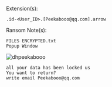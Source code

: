 Extension(s): 
```
.id-<User_ID>.[Peekabooo@qq.com].arrow
```
Ransom Note(s): 
```
FILES ENCRYPTED.txt
Popup Window
```
![dhpeekabooo](https://github.com/user-attachments/assets/17bb34b5-fa8c-414a-8fb9-217bb4135307)
```
all your data has been locked us
You want to return?
write email Peekabooo@qq.com
```
